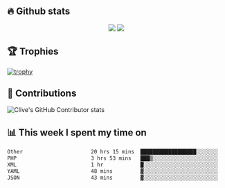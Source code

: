 ## &#128293; Github stats

<!-- GitHub Readme Streak Stats - https://github.com/DenverCoder1/github-readme-streak-stats -->
<p align="center">

<picture>
  <source 
    srcset="https://github-readme-stats.vercel.app/api?username=clivewalkden&count_private=true&show_icons=true&theme=darcula"
    media="(prefers-color-scheme: dark)"
  />
  <source
    srcset="https://github-readme-stats.vercel.app/api?username=clivewalkden&count_private=true&show_icons=true&theme=calm"
    media="(prefers-color-scheme: light), (prefers-color-scheme: no-preference)"
  />
  <img src="https://github-readme-stats.vercel.app/api?username=clivewalkden&count_private=true&show_icons=true&theme=darcula" />
</picture>

<a href="https://git.io/streak-stats" target="_blank">
  <img src="http://github-readme-streak-stats.herokuapp.com?user=clivewalkden&theme=darcula&date_format=j%20M%5B%20Y%5D" />
</a>

</p>

## &#127942; Trophies
[![trophy](https://github-profile-trophy.vercel.app/?username=clivewalkden&theme=onedark)](https://github.com/clivewalkden/github-profile-trophy)

## &#129309; Contributions
![Clive's GitHub Contributor stats](https://github-contributor-stats.vercel.app/api?username=clivewalkden)

## &#128202; This week I spent my time on
<!--START_SECTION:waka-->

```txt
Other                      20 hrs 15 mins  ██████████████████░░░░░░░   72.21 %
PHP                        3 hrs 53 mins   ███▒░░░░░░░░░░░░░░░░░░░░░   13.86 %
XML                        1 hr            █░░░░░░░░░░░░░░░░░░░░░░░░   03.57 %
YAML                       48 mins         ▓░░░░░░░░░░░░░░░░░░░░░░░░   02.90 %
JSON                       43 mins         ▓░░░░░░░░░░░░░░░░░░░░░░░░   02.61 %
```

<!--END_SECTION:waka-->
